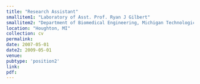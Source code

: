 ```yaml
---
title: "Research Assistant"
smallitem1: "Laboratory of Asst. Prof. Ryan J Gilbert"
smallitem2: "Department of Biomedical Engineering, Michigan Technological University"
location: "Houghton, MI"
collection: cv
permalink:
date: 2007-05-01
date2: 2009-05-01
venue: 
pubtype: 'position2'
link: 
pdf: 
---
```


